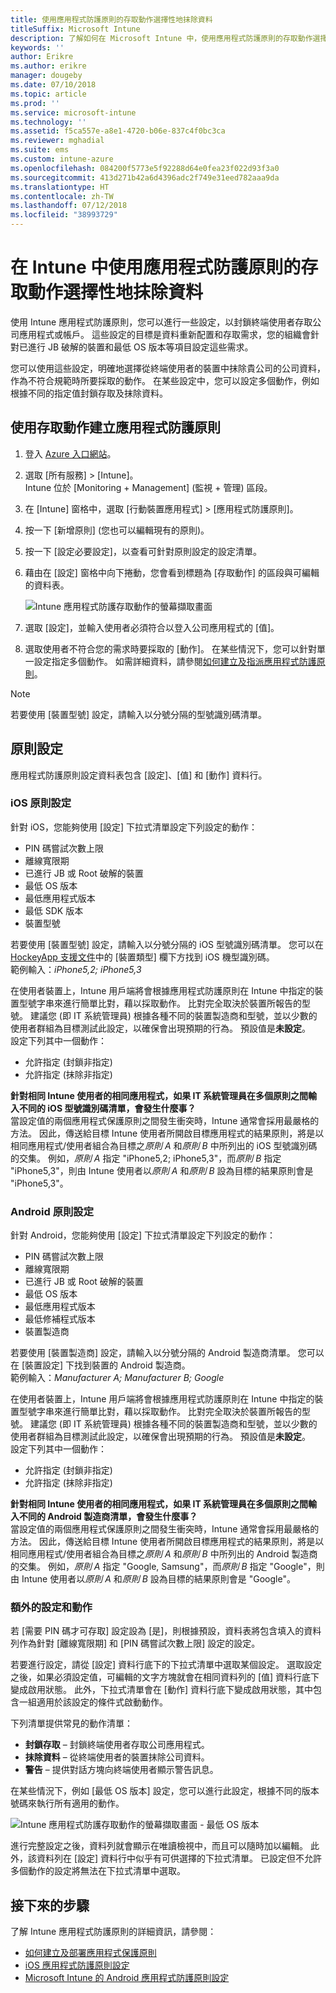 ```yaml
---
title: 使用應用程式防護原則的存取動作選擇性地抹除資料
titleSuffix: Microsoft Intune
description: 了解如何在 Microsoft Intune 中，使用應用程式防護原則的存取動作選擇性地抹除資料。
keywords: ''
author: Erikre
ms.author: erikre
manager: dougeby
ms.date: 07/10/2018
ms.topic: article
ms.prod: ''
ms.service: microsoft-intune
ms.technology: ''
ms.assetid: f5ca557e-a8e1-4720-b06e-837c4f0bc3ca
ms.reviewer: mghadial
ms.suite: ems
ms.custom: intune-azure
ms.openlocfilehash: 084200f5773e5f92288d64e0fea23f022d93f3a0
ms.sourcegitcommit: 413d271b42a6d4396adc2f749e31eed782aaa9da
ms.translationtype: HT
ms.contentlocale: zh-TW
ms.lasthandoff: 07/12/2018
ms.locfileid: "38993729"
---
```

# <a name="selectively-wipe-data-using-app-protection-policy-access-actions-in-intune"></a>在 Intune 中使用應用程式防護原則的存取動作選擇性地抹除資料

使用 Intune 應用程式防護原則，您可以進行一些設定，以封鎖終端使用者存取公司應用程式或帳戶。 這些設定的目標是資料重新配置和存取需求，您的組織會針對已進行 JB 破解的裝置和最低 OS 版本等項目設定這些需求。
 
您可以使用這些設定，明確地選擇從終端使用者的裝置中抹除貴公司的公司資料，作為不符合規範時所要採取的動作。 在某些設定中，您可以設定多個動作，例如根據不同的指定值封鎖存取及抹除資料。

## <a name="create-an-app-protection-policy-using-access-actions"></a>使用存取動作建立應用程式防護原則

1. 登入 [Azure 入口網站](https://portal.azure.com)。
2. 選取 [所有服務] > [Intune]。  
    Intune 位於 [Monitoring + Management] (監視 + 管理) 區段。
3. 在 [Intune] 窗格中，選取 [行動裝置應用程式] > [應用程式防護原則]。
4. 按一下 [新增原則] (您也可以編輯現有的原則)。 
5. 按一下 [設定必要設定]，以查看可針對原則設定的設定清單。 
6. 藉由在 [設定] 窗格中向下捲動，您會看到標題為 [存取動作] 的區段與可編輯的資料表。

    ![Intune 應用程式防護存取動作的螢幕擷取畫面](./media/apps-selective-wipe-access-actions01.png)

7. 選取 [設定]，並輸入使用者必須符合以登入公司應用程式的 [值]。 
8. 選取使用者不符合您的需求時要採取的 [動作]。 在某些情況下，您可以針對單一設定指定多個動作。 如需詳細資料，請參閱[如何建立及指派應用程式防護原則](app-protection-policies.md)。

>[!NOTE]
> 若要使用 [裝置型號] 設定，請輸入以分號分隔的型號識別碼清單。 

## <a name="policy-settings"></a>原則設定 

應用程式防護原則設定資料表包含 [設定]、[值] 和 [動作] 資料行。

### <a name="ios-policy-settings"></a>iOS 原則設定
針對 iOS，您能夠使用 [設定] 下拉式清單設定下列設定的動作：
-  PIN 碼嘗試次數上限
-  離線寬限期
-  已進行 JB 或 Root 破解的裝置
-  最低 OS 版本
-  最低應用程式版本
-  最低 SDK 版本
-  裝置型號

若要使用 [裝置型號] 設定，請輸入以分號分隔的 iOS 型號識別碼清單。 您可以在 [HockeyApp 支援文件](https://support.hockeyapp.net/kb/client-integration-ios-mac-os-x-tvos/ios-device-types)中的 [裝置類型] 欄下方找到 iOS 機型識別碼。<br>
範例輸入：*iPhone5,2; iPhone5,3*

在使用者裝置上，Intune 用戶端將會根據應用程式防護原則在 Intune 中指定的裝置型號字串來進行簡單比對，藉以採取動作。 比對完全取決於裝置所報告的型號。 建議您 (即 IT 系統管理員) 根據各種不同的裝置製造商和型號，並以少數的使用者群組為目標測試此設定，以確保會出現預期的行為。 預設值是**未設定**。<br>
設定下列其中一個動作： 
- 允許指定 (封鎖非指定)
- 允許指定 (抹除非指定)

**針對相同 Intune 使用者的相同應用程式，如果 IT 系統管理員在多個原則之間輸入不同的 iOS 型號識別碼清單，會發生什麼事？**<br>
當設定值的兩個應用程式保護原則之間發生衝突時，Intune 通常會採用最嚴格的方法。 因此，傳送給目標 Intune 使用者所開啟目標應用程式的結果原則，將是以相同應用程式/使用者組合為目標之*原則 A* 和*原則 B* 中所列出的 iOS 型號識別碼的交集。 例如，*原則 A* 指定 "iPhone5,2; iPhone5,3"，而*原則 B* 指定 "iPhone5,3"，則由 Intune 使用者以*原則 A* 和*原則 B* 設為目標的結果原則會是 "iPhone5,3"。 

### <a name="android-policy-settings"></a>Android 原則設定

針對 Android，您能夠使用 [設定] 下拉式清單設定下列設定的動作：
-  PIN 碼嘗試次數上限
-  離線寬限期
-  已進行 JB 或 Root 破解的裝置
-  最低 OS 版本
-  最低應用程式版本
-  最低修補程式版本
-  裝置製造商

若要使用 [裝置製造商] 設定，請輸入以分號分隔的 Android 製造商清單。 您可以在 [裝置設定] 下找到裝置的 Android 製造商。<br>
範例輸入：*Manufacturer A; Manufacturer B; Google* 

在使用者裝置上，Intune 用戶端將會根據應用程式防護原則在 Intune 中指定的裝置型號字串來進行簡單比對，藉以採取動作。 比對完全取決於裝置所報告的型號。 建議您 (即 IT 系統管理員) 根據各種不同的裝置製造商和型號，並以少數的使用者群組為目標測試此設定，以確保會出現預期的行為。 預設值是**未設定**。<br>
設定下列其中一個動作： 
- 允許指定 (封鎖非指定)
- 允許指定 (抹除非指定)

**針對相同 Intune 使用者的相同應用程式，如果 IT 系統管理員在多個原則之間輸入不同的 Android 製造商清單，會發生什麼事？**<br>
當設定值的兩個應用程式保護原則之間發生衝突時，Intune 通常會採用最嚴格的方法。 因此，傳送給目標 Intune 使用者所開啟目標應用程式的結果原則，將是以相同應用程式/使用者組合為目標之*原則 A* 和*原則 B* 中所列出的 Android 製造商的交集。 例如，*原則 A* 指定 "Google, Samsung"，而*原則 B* 指定 "Google"，則由 Intune 使用者以*原則 A* 和*原則 B* 設為目標的結果原則會是 "Google"。 

### <a name="additional-settings-and-actions"></a>額外的設定和動作 

若 [需要 PIN 碼才可存取] 設定設為 [是]，則根據預設，資料表將包含填入的資料列作為針對 [離線寬限期] 和 [PIN 碼嘗試次數上限] 設定的設定。
 
若要進行設定，請從 [設定] 資料行底下的下拉式清單中選取某個設定。 選取設定之後，如果必須設定值，可編輯的文字方塊就會在相同資料列的 [值] 資料行底下變成啟用狀態。 此外，下拉式清單會在 [動作] 資料行底下變成啟用狀態，其中包含一組適用於該設定的條件式啟動動作。 

下列清單提供常見的動作清單：
-  **封鎖存取** – 封鎖終端使用者存取公司應用程式。
-  **抹除資料** – 從終端使用者的裝置抹除公司資料。
-  **警告** – 提供對話方塊向終端使用者顯示警告訊息。

在某些情況下，例如 [最低 OS 版本] 設定，您可以進行此設定，根據不同的版本號碼來執行所有適用的動作。 

![Intune 應用程式防護存取動作的螢幕擷取畫面 - 最低 OS 版本](./media/apps-selective-wipe-access-actions05.png)

進行完整設定之後，資料列就會顯示在唯讀檢視中，而且可以隨時加以編輯。 此外，該資料列在 [設定] 資料行中似乎有可供選擇的下拉式清單。 已設定但不允許多個動作的設定將無法在下拉式清單中選取。

## <a name="next-steps"></a>接下來的步驟

了解 Intune 應用程式防護原則的詳細資訊，請參閱：
- [如何建立及部署應用程式保護原則](app-protection-policies.md)
- [iOS 應用程式防護原則設定](app-protection-policy-settings-ios.md)
- [Microsoft Intune 的 Android 應用程式防護原則設定](app-protection-policy-settings-android.md) 


